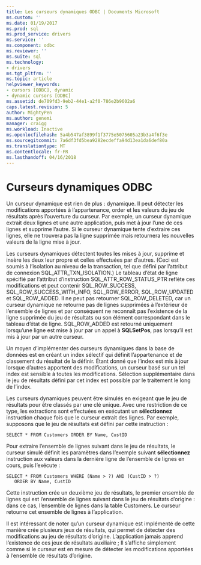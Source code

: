 ```yaml
---
title: Les curseurs dynamiques ODBC | Documents Microsoft
ms.custom: ''
ms.date: 01/19/2017
ms.prod: sql
ms.prod_service: drivers
ms.service: ''
ms.component: odbc
ms.reviewer: ''
ms.suite: sql
ms.technology:
- drivers
ms.tgt_pltfrm: ''
ms.topic: article
helpviewer_keywords:
- cursors [ODBC], dynamic
- dynamic cursors [ODBC]
ms.assetid: de709fd3-9eb2-44e1-a2f0-786e2b9602a6
caps.latest.revision: 5
author: MightyPen
ms.author: genemi
manager: craigg
ms.workload: Inactive
ms.openlocfilehash: 5a4b547af3899f1f3775e5075605a23b3a4f6f3e
ms.sourcegitcommit: 7a6df3fd5bea9282ecdeffa94d13ea1da6def80a
ms.translationtype: MT
ms.contentlocale: fr-FR
ms.lasthandoff: 04/16/2018
---
```

# <a name="odbc-dynamic-cursors"></a>Curseurs dynamiques ODBC
Un curseur dynamique est rien de plus : dynamique. Il peut détecter les modifications apportées à l’appartenance, order et les valeurs du jeu de résultats après l’ouverture du curseur. Par exemple, un curseur dynamique extrait deux lignes et une autre application, puis met à jour l’une de ces lignes et supprime l’autre. Si le curseur dynamique tente d’extraire ces lignes, elle ne trouvera pas la ligne supprimée mais retournera les nouvelles valeurs de la ligne mise à jour.  
  
 Les curseurs dynamiques détectent toutes les mises à jour, supprime et insère les deux leur propre et celles effectuées par d’autres. (Ceci est soumis à l’isolation au niveau de la transaction, tel que défini par l’attribut de connexion SQL_ATTR_TXN_ISOLATION.) Le tableau d’état de ligne spécifié par l’attribut d’instruction SQL_ATTR_ROW_STATUS_PTR reflète ces modifications et peut contenir SQL_ROW_SUCCESS, SQL_ROW_SUCCESS_WITH_INFO, SQL_ROW_ERROR, SQL_ROW_UPDATED et SQL_ROW_ADDED. Il ne peut pas retourner SQL_ROW_DELETED, car un curseur dynamique ne retourne pas de lignes supprimées à l’extérieur de l’ensemble de lignes et par conséquent ne reconnaît pas l’existence de la ligne supprimée du jeu de résultats ou son élément correspondant dans le tableau d’état de ligne. SQL_ROW_ADDED est retourné uniquement lorsqu’une ligne est mise à jour par un appel à **SQLSetPos**, pas lorsqu’il est mis à jour par un autre curseur.  
  
 Un moyen d’implémenter des curseurs dynamiques dans la base de données est en créant un index sélectif qui définit l’appartenance et de classement du résultat de la définir. Étant donné que l’index est mis à jour lorsque d’autres apportent des modifications, un curseur basé sur un tel index est sensible à toutes les modifications. Sélection supplémentaire dans le jeu de résultats défini par cet index est possible par le traitement le long de l’index.  
  
 Les curseurs dynamiques peuvent être simulés en exigeant que le jeu de résultats pour être classés par une clé unique. Avec une restriction de ce type, les extractions sont effectuées en exécutant un **sélectionnez** instruction chaque fois que le curseur extrait des lignes. Par exemple, supposons que le jeu de résultats est défini par cette instruction :  
  
```  
SELECT * FROM Customers ORDER BY Name, CustID  
```  
  
 Pour extraire l’ensemble de lignes suivant dans le jeu de résultats, le curseur simulé définit les paramètres dans l’exemple suivant **sélectionnez** instruction aux valeurs dans la dernière ligne de l’ensemble de lignes en cours, puis l’exécute :  
  
```  
SELECT * FROM Customers WHERE (Name > ?) AND (CustID > ?)  
   ORDER BY Name, CustID  
```  
  
 Cette instruction crée un deuxième jeu de résultats, le premier ensemble de lignes qui est l’ensemble de lignes suivant dans le jeu de résultats d’origine : dans ce cas, l’ensemble de lignes dans la table Customers. Le curseur retourne cet ensemble de lignes à l’application.  
  
 Il est intéressant de noter qu’un curseur dynamique est implémenté de cette manière crée plusieurs jeux de résultats, qui permet de détecter des modifications au jeu de résultats d’origine. L’application jamais apprend l’existence de ces jeux de résultats auxiliaire ; Il s’affiche simplement comme si le curseur est en mesure de détecter les modifications apportées à l’ensemble de résultats d’origine.
